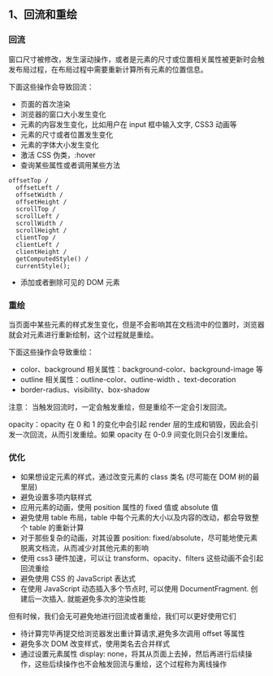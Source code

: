 ## 1、回流和重绘

### 回流

窗口尺寸被修改，发生滚动操作，或者是元素的尺寸或位置相关属性被更新时会触发布局过程，在布局过程中需要重新计算所有元素的位置信息。

下面这些操作会导致回流：

- 页面的首次渲染
- 浏览器的窗口大小发生变化
- 元素的内容发生变化，比如用户在 input 框中输入文字, CSS3 动画等
- 元素的尺寸或者位置发生变化
- 元素的字体大小发生变化
- 激活 CSS 伪类，:hover
- 查询某些属性或者调用某些方法

```text
offsetTop /
  offsetLeft /
  offsetWidth /
  offsetHeight /
  scrollTop /
  scrollLeft /
  scrollWidth /
  scrollHeight /
  clientTop /
  clientLeft /
  clientHeight /
  getComputedStyle() /
  currentStyle();
```

- 添加或者删除可见的 DOM 元素

### 重绘

当页面中某些元素的样式发生变化，但是不会影响其在文档流中的位置时，浏览器就会对元素进行重新绘制，这个过程就是重绘。

下面这些操作会导致重绘：

- color、background 相关属性：background-color、background-image 等
- outline 相关属性：outline-color、outline-width 、text-decoration
- border-radius、visibility、box-shadow

注意： 当触发回流时，一定会触发重绘，但是重绘不一定会引发回流。

opacity：opacity 在 0 和 1 的变化中会引起 render 层的生成和销毁，因此会引发一次回流，从而引发重绘。如果 opacity 在 0-0.9
间变化则只会引发重绘。

### 优化

- 如果想设定元素的样式，通过改变元素的 class 类名 (尽可能在 DOM 树的最里层)
- 避免设置多项内联样式
- 应用元素的动画，使用 position 属性的 fixed 值或 absolute 值
- 避免使用 table 布局，table 中每个元素的大小以及内容的改动，都会导致整个 table 的重新计算
- 对于那些复杂的动画，对其设置 position: fixed/absolute，尽可能地使元素脱离文档流，从而减少对其他元素的影响
- 使用 css3 硬件加速，可以让 transform、opacity、filters 这些动画不会引起回流重绘
- 避免使用 CSS 的 JavaScript 表达式
- 在使用 JavaScript 动态插入多个节点时, 可以使用 DocumentFragment. 创建后一次插入. 就能避免多次的渲染性能

但有时候，我们会无可避免地进行回流或者重绘，我们可以更好使用它们

- 待计算完毕再提交给浏览器发出重计算请求,避免多次调用 offset 等属性
- 避免多次 DOM 改变样式，使用类名去合并样式
- 通过设置元素属性 display: none，将其从页面上去掉，然后再进行后续操作，这些后续操作也不会触发回流与重绘，这个过程称为离线操作
